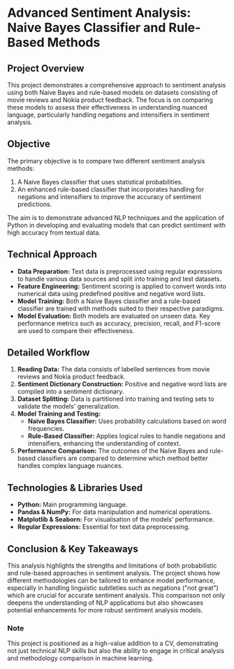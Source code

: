 # Advanced Sentiment Analysis: Naive Bayes Classifier and Rule-Based Methods

## Project Overview
This project demonstrates a comprehensive approach to sentiment analysis using both Naive Bayes and rule-based models on datasets consisting of movie reviews and Nokia product feedback. The focus is on comparing these models to assess their effectiveness in understanding nuanced language, particularly handling negations and intensifiers in sentiment analysis.

## Objective
The primary objective is to compare two different sentiment analysis methods:
1. A Naive Bayes classifier that uses statistical probabilities.
2. An enhanced rule-based classifier that incorporates handling for negations and intensifiers to improve the accuracy of sentiment predictions.

The aim is to demonstrate advanced NLP techniques and the application of Python in developing and evaluating models that can predict sentiment with high accuracy from textual data.

## Technical Approach
- **Data Preparation:** Text data is preprocessed using regular expressions to handle various data sources and split into training and test datasets.
- **Feature Engineering:** Sentiment scoring is applied to convert words into numerical data using predefined positive and negative word lists.
- **Model Training:** Both a Naive Bayes classifier and a rule-based classifier are trained with methods suited to their respective paradigms.
- **Model Evaluation:** Both models are evaluated on unseen data. Key performance metrics such as accuracy, precision, recall, and F1-score are used to compare their effectiveness.

## Detailed Workflow
1. **Reading Data:** The data consists of labelled sentences from movie reviews and Nokia product feedback.
2. **Sentiment Dictionary Construction:** Positive and negative word lists are compiled into a sentiment dictionary.
3. **Dataset Splitting:** Data is partitioned into training and testing sets to validate the models' generalization.
4. **Model Training and Testing:**
   - **Naive Bayes Classifier:** Uses probability calculations based on word frequencies.
   - **Rule-Based Classifier:** Applies logical rules to handle negations and intensifiers, enhancing the understanding of context.
5. **Performance Comparison:** The outcomes of the Naive Bayes and rule-based classifiers are compared to determine which method better handles complex language nuances.

## Technologies & Libraries Used
- **Python:** Main programming language.
- **Pandas & NumPy:** For data manipulation and numerical operations.
- **Matplotlib & Seaborn:** For visualisation of the models’ performance.
- **Regular Expressions:** Essential for text data preprocessing.

## Conclusion & Key Takeaways
This analysis highlights the strengths and limitations of both probabilistic and rule-based approaches in sentiment analysis. The project shows how different methodologies can be tailored to enhance model performance, especially in handling linguistic subtleties such as negations ("not great") which are crucial for accurate sentiment analysis. This comparison not only deepens the understanding of NLP applications but also showcases potential enhancements for more robust sentiment analysis models.

### Note
This project is positioned as a high-value addition to a CV, demonstrating not just technical NLP skills but also the ability to engage in critical analysis and methodology comparison in machine learning.
